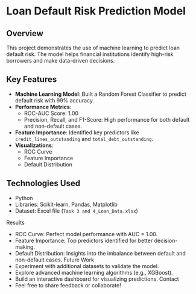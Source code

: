 # Loan Default Risk Prediction Model

## Overview
This project demonstrates the use of machine learning to predict loan default risk. The model helps financial institutions identify high-risk borrowers and make data-driven decisions.

## Key Features
- **Machine Learning Model**: Built a Random Forest Classifier to predict default risk with 99% accuracy.
- **Performance Metrics**:
  - ROC-AUC Score: 1.00
  - Precision, Recall, and F1-Score: High performance for both default and non-default cases.
- **Feature Importance**: Identified key predictors like `credit_lines_outstanding` and `total_debt_outstanding`.
- **Visualizations**: 
  - ROC Curve
  - Feature Importance
  - Default Distribution

## Technologies Used
- Python
- Libraries: Scikit-learn, Pandas, Matplotlib
- Dataset: Excel file (`Task 3 and 4_Loan_Data.xlsx`)

Results
- ROC Curve: Perfect model performance with AUC = 1.00.
- Feature Importance: Top predictors identified for better decision-making.
- Default Distribution: Insights into the imbalance between default and non-default cases.
Future Work
- Experiment with additional datasets to validate the model.
- Explore advanced machine learning algorithms (e.g., XGBoost).
- Build an interactive dashboard for visualizing predictions.
Contact
- Feel free to share feedback or collaborate!
